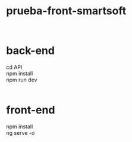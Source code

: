 # prueba-front-smartsoft <br><br>
# back-end
cd API <br>
npm install <br>
npm run dev <br><br>
# front-end
npm install <br>
ng serve -o
